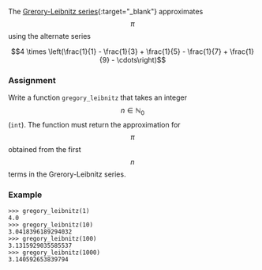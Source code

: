 The [Grerory-Leibnitz series](https://en.wikipedia.org/wiki/Leibniz_formula_for_%CF%80){:target="_blank"} approximates $$\pi$$ using the alternate series

$$4 \times \left(\frac{1}{1} - \frac{1}{3} + \frac{1}{5} - \frac{1}{7} + \frac{1}{9} - \cdots\right)$$


### Assignment

Write a function `gregory_leibnitz` that takes an integer $$n \in \mathbb{N}_0$$ (`int`). The function must return the approximation for $$\pi$$ obtained from the first $$n$$ terms in the Grerory-Leibnitz series.


### Example

```console?lang=python&prompt=>>>
>>> gregory_leibnitz(1)
4.0
>>> gregory_leibnitz(10)
3.0418396189294032
>>> gregory_leibnitz(100)
3.1315929035585537
>>> gregory_leibnitz(1000)
3.140592653839794
```
